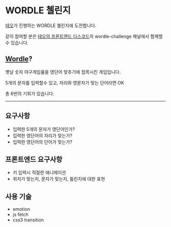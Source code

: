 # WORDLE 첼린지

[테오](https://velog.io/@teo)가 진행하는 WORDLE 첼린지에 도전합니다.

같이 참여할 분은 [테오의 프론트엔드 디스코드](https://discord.gg/2pwX6y9dwj)의 wordle-challenge 채널에서 함께할수 있습니다.

## [Wordle](https://www.nytimes.com/games/wordle/index.html)?

옛날 숫자 야구게임룰을 영단어 맞추기에 접목시킨 게임입니다.

5개의 문자를 입력할수 있고, 자리와 영문자가 맞는 단어라면 OK

총 6번의 기회가 있습니다.

---

## 요구사항
- 입력한 5개의 문자가 영단어인가?
- 입력한 영단어의 자리가 맞는가?
- 입력한 영단어의 단어가 맞는가?

## 프론트엔드 요구사항
- 키 입력시 적절한 애니메이션
- 위치가 맞는지, 문자가 맞는지, 틀린지에 대한 표현

## 사용 기술
- emotion
- js fetch
- css3 transition

## 
